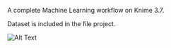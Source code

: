 A complete Machine Learning workflow on Knime 3.7.

Dataset is included in the file project.

![Alt Text](https://github.com/Dracy88/Machine-Learning/blob/master/Weather%20Forecasting/Knime%20Github.gif)

